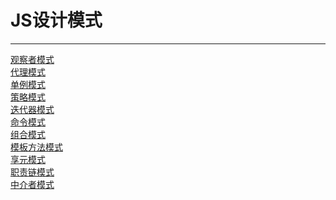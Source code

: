 # JS设计模式
---------------------------
[观察者模式](https://github.com/WhatProblem/DesignPattern/tree/master/observer)<br/>
[代理模式](https://github.com/WhatProblem/DesignPattern/tree/master/proxy-mode)<br/>
[单例模式](https://github.com/WhatProblem/DesignPattern/tree/master/single-mode)<br/>
[策略模式](https://github.com/WhatProblem/DesignPattern/tree/master/strategy)<br/>
[迭代器模式](https://github.com/WhatProblem/DesignPattern/tree/master/iterator)<br/>
[命令模式](https://github.com/WhatProblem/DesignPattern/tree/master/command)<br/>
[组合模式](https://github.com/WhatProblem/DesignPattern/tree/master/combine)<br/>
[模板方法模式](https://github.com/WhatProblem/DesignPattern/tree/master/template)<br/>
[享元模式](https://github.com/WhatProblem/DesignPattern/tree/master/share)<br/>
[职责链模式](https://github.com/WhatProblem/DesignPattern/tree/master/duty)<br/>
[中介者模式](https://github.com/WhatProblem/DesignPattern/tree/master/mediator)<br/>